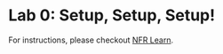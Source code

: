 # Lab 0: Setup, Setup, Setup!

For instructions, please checkout [NFR Learn](https://nfr-learn.ue.r.appspot.com/lessons).
